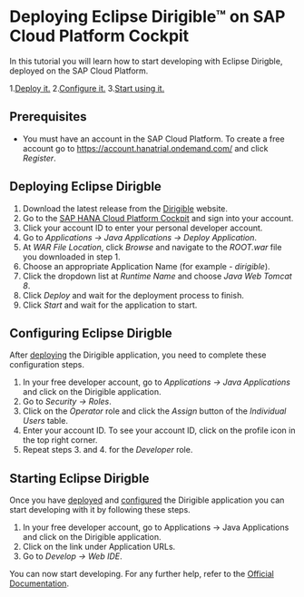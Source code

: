# Deploying Eclipse Dirigible™ on SAP Cloud Platform Cockpit

In this tutorial you will learn how to start developing with Eclipse Dirigble, deployed on the SAP Cloud Platform.

1.[Deploy it.](#deploying-eclipse-dirigible)
2.[Configure it.](#configuring-eclipse-dirigble)
3.[Start using it.](#starting-eclipse-dirigble)

## Prerequisites

- You must have an account in the SAP Cloud Platform. To create a free account go to https://account.hanatrial.ondemand.com/ and click *Register*.

## Deploying Eclipse Dirigble

1. Download the latest release from the [Dirigible][1] website.
2. Go to the [SAP HANA Cloud Platform Cockpit][2] and sign into your account.
3. Click your account ID to enter your personal developer account.
4. Go to *Applications -> Java Applications -> Deploy Application*.
5. At *WAR File Location*, click *Browse* and navigate to the *ROOT.war* file you downloaded in step 1.
6. Choose an appropriate Application Name (for example - *dirigible*).
7. Click the dropdown list at *Runtime Name* and choose *Java Web Tomcat 8*.
8. Click *Deploy* and wait for the deployment process to finish.
9. Click *Start* and wait for the application to start.

## Configuring Eclipse Dirigble

After [deploying](#deploying-eclipse-dirigible) the Dirigible application, you need to complete these configuration steps.

1. In your free developer account, go to *Applications -> Java Applications* and click on the Dirigible application.
2. Go to *Security -> Roles*.
3. Click on the *Operator* role and click the *Assign* button of the *Individual Users* table.
4. Enter your account ID. To see your account ID, click on the profile icon in the top right corner.
5. Repeat steps 3. and 4. for the *Developer* role.

## Starting Eclipse Dirigble

Once you have [deployed](#deploying-eclipse-dirigible) and [configured](#configuring-eclipse-dirigble) the Dirigible application you can start developing with it by following these steps.

1. In your free developer account, go to Applications -> Java Applications and click on the Dirigible application.
2. Click on the link under Application URLs.
3. Go to *Develop -> Web IDE*.

You can now start developing. For any further help, refer to the [Official Documentation][3].

[1]: http://download.eclipse.org/dirigible/
[2]: https://account.hanatrial.ondemand.com/
[3]: http://www.dirigible.io/help/
